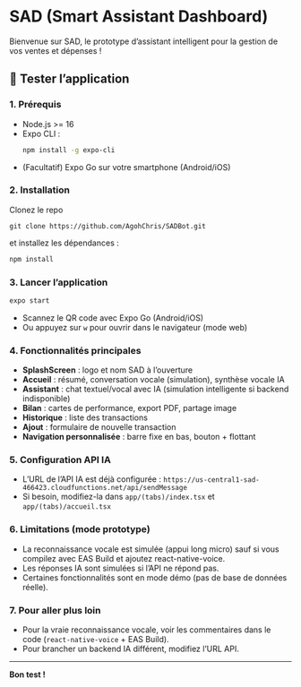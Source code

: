 # SAD (Smart Assistant Dashboard)

Bienvenue sur SAD, le prototype d’assistant intelligent pour la gestion de vos ventes et dépenses !

## 🚀 Tester l’application

### 1. Prérequis
- Node.js >= 16
- Expo CLI :
  ```sh
  npm install -g expo-cli
  ```
- (Facultatif) Expo Go sur votre smartphone (Android/iOS)

### 2. Installation
Clonez le repo 
```
git clone https://github.com/AgohChris/SADBot.git
```

et installez les dépendances :
```sh
npm install
```

### 3. Lancer l’application
```sh
expo start
```
- Scannez le QR code avec Expo Go (Android/iOS)
- Ou appuyez sur `w` pour ouvrir dans le navigateur (mode web)

### 4. Fonctionnalités principales
- **SplashScreen** : logo et nom SAD à l’ouverture
- **Accueil** : résumé, conversation vocale (simulation), synthèse vocale IA
- **Assistant** : chat textuel/vocal avec IA (simulation intelligente si backend indisponible)
- **Bilan** : cartes de performance, export PDF, partage image
- **Historique** : liste des transactions
- **Ajout** : formulaire de nouvelle transaction
- **Navigation personnalisée** : barre fixe en bas, bouton + flottant

### 5. Configuration API IA
- L’URL de l’API IA est déjà configurée :
  `https://us-central1-sad-466423.cloudfunctions.net/api/sendMessage`
- Si besoin, modifiez-la dans `app/(tabs)/index.tsx` et `app/(tabs)/accueil.tsx`

### 6. Limitations (mode prototype)
- La reconnaissance vocale est simulée (appui long micro) sauf si vous compilez avec EAS Build et ajoutez react-native-voice.
- Les réponses IA sont simulées si l’API ne répond pas.
- Certaines fonctionnalités sont en mode démo (pas de base de données réelle).

### 7. Pour aller plus loin
- Pour la vraie reconnaissance vocale, voir les commentaires dans le code (`react-native-voice` + EAS Build).
- Pour brancher un backend IA différent, modifiez l’URL API.

---

**Bon test !**